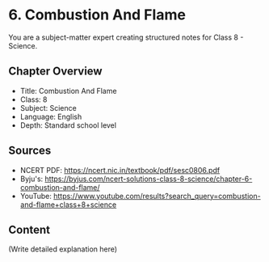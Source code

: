 # 6. Combustion And Flame

You are a subject-matter expert creating structured notes for Class 8 - Science.

## Chapter Overview
- Title: Combustion And Flame
- Class: 8
- Subject: Science
- Language: English
- Depth: Standard school level

## Sources
- NCERT PDF: https://ncert.nic.in/textbook/pdf/sesc0806.pdf
- Byju's: https://byjus.com/ncert-solutions-class-8-science/chapter-6-combustion-and-flame/
- YouTube: https://www.youtube.com/results?search_query=combustion-and-flame+class+8+science

## Content
(Write detailed explanation here)
